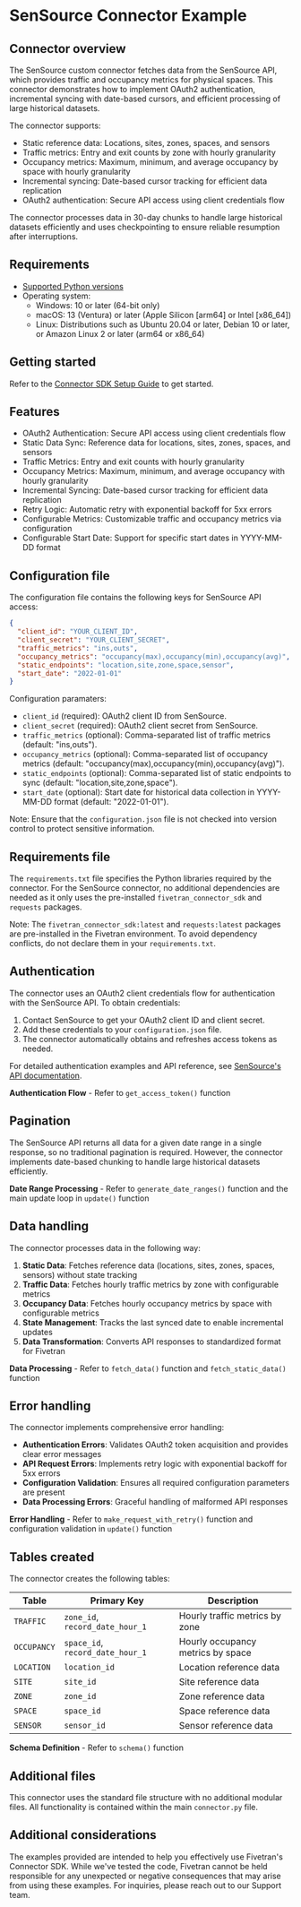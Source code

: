 # SenSource Connector Example

## Connector overview

The SenSource custom connector fetches data from the SenSource API, which provides traffic and occupancy metrics for physical spaces. This connector demonstrates how to implement OAuth2 authentication, incremental syncing with date-based cursors, and efficient processing of large historical datasets.

The connector supports:
- Static reference data: Locations, sites, zones, spaces, and sensors
- Traffic metrics: Entry and exit counts by zone with hourly granularity
- Occupancy metrics: Maximum, minimum, and average occupancy by space with hourly granularity
- Incremental syncing: Date-based cursor tracking for efficient data replication
- OAuth2 authentication: Secure API access using client credentials flow

The connector processes data in 30-day chunks to handle large historical datasets efficiently and uses checkpointing to ensure reliable resumption after interruptions.

## Requirements
- [Supported Python versions](https://github.com/fivetran/fivetran_connector_sdk/blob/main/README.md#requirements)   
- Operating system:
  - Windows: 10 or later (64-bit only)
  - macOS: 13 (Ventura) or later (Apple Silicon [arm64] or Intel [x86_64])
  - Linux: Distributions such as Ubuntu 20.04 or later, Debian 10 or later, or Amazon Linux 2 or later (arm64 or x86_64)

## Getting started
Refer to the [Connector SDK Setup Guide](https://fivetran.com/docs/connectors/connector-sdk/setup-guide) to get started.

## Features
- OAuth2 Authentication: Secure API access using client credentials flow
- Static Data Sync: Reference data for locations, sites, zones, spaces, and sensors
- Traffic Metrics: Entry and exit counts with hourly granularity
- Occupancy Metrics: Maximum, minimum, and average occupancy with hourly granularity
- Incremental Syncing: Date-based cursor tracking for efficient data replication
- Retry Logic: Automatic retry with exponential backoff for 5xx errors
- Configurable Metrics: Customizable traffic and occupancy metrics via configuration
- Configurable Start Date: Support for specific start dates in YYYY-MM-DD format

## Configuration file
The configuration file contains the following keys for SenSource API access:

```json
{
  "client_id": "YOUR_CLIENT_ID",
  "client_secret": "YOUR_CLIENT_SECRET",
  "traffic_metrics": "ins,outs",
  "occupancy_metrics": "occupancy(max),occupancy(min),occupancy(avg)",
  "static_endpoints": "location,site,zone,space,sensor",
  "start_date": "2022-01-01"
}
```

Configuration paramaters:

- `client_id` (required): OAuth2 client ID from SenSource.
- `client_secret` (required): OAuth2 client secret from SenSource.
- `traffic_metrics` (optional): Comma-separated list of traffic metrics (default: "ins,outs").
- `occupancy_metrics` (optional): Comma-separated list of occupancy metrics (default: "occupancy(max),occupancy(min),occupancy(avg)").
- `static_endpoints` (optional): Comma-separated list of static endpoints to sync (default: "location,site,zone,space").
- `start_date` (optional): Start date for historical data collection in YYYY-MM-DD format (default: "2022-01-01"). 

Note: Ensure that the `configuration.json` file is not checked into version control to protect sensitive information.

## Requirements file
The `requirements.txt` file specifies the Python libraries required by the connector. For the SenSource connector, no additional dependencies are needed as it only uses the pre-installed `fivetran_connector_sdk` and `requests` packages.

Note: The `fivetran_connector_sdk:latest` and `requests:latest` packages are pre-installed in the Fivetran environment. To avoid dependency conflicts, do not declare them in your `requirements.txt`.

## Authentication
The connector uses an OAuth2 client credentials flow for authentication with the SenSource API. To obtain credentials:

1. Contact SenSource to get your OAuth2 client ID and client secret.
2. Add these credentials to your `configuration.json` file.
3. The connector automatically obtains and refreshes access tokens as needed.

For detailed authentication examples and API reference, see [SenSource's API documentation](https://vea.sensourceinc.com/api-docs/).

**Authentication Flow** - Refer to `get_access_token()` function

## Pagination
The SenSource API returns all data for a given date range in a single response, so no traditional pagination is required. However, the connector implements date-based chunking to handle large historical datasets efficiently.

**Date Range Processing** - Refer to `generate_date_ranges()` function and the main update loop in `update()` function

## Data handling
The connector processes data in the following way:

1. **Static Data**: Fetches reference data (locations, sites, zones, spaces, sensors) without state tracking
2. **Traffic Data**: Fetches hourly traffic metrics by zone with configurable metrics
3. **Occupancy Data**: Fetches hourly occupancy metrics by space with configurable metrics
4. **State Management**: Tracks the last synced date to enable incremental updates
5. **Data Transformation**: Converts API responses to standardized format for Fivetran

**Data Processing** - Refer to `fetch_data()` function and `fetch_static_data()` function

## Error handling
The connector implements comprehensive error handling:

- **Authentication Errors**: Validates OAuth2 token acquisition and provides clear error messages
- **API Request Errors**: Implements retry logic with exponential backoff for 5xx errors
- **Configuration Validation**: Ensures all required configuration parameters are present
- **Data Processing Errors**: Graceful handling of malformed API responses

**Error Handling** - Refer to `make_request_with_retry()` function and configuration validation in `update()` function

## Tables created

The connector creates the following tables:

| Table | Primary Key | Description |
|-------|-------------|-------------|
| `TRAFFIC` | `zone_id`, `record_date_hour_1` | Hourly traffic metrics by zone |
| `OCCUPANCY` | `space_id`, `record_date_hour_1` | Hourly occupancy metrics by space |
| `LOCATION` | `location_id` | Location reference data |
| `SITE` | `site_id` | Site reference data |
| `ZONE` | `zone_id` | Zone reference data |
| `SPACE` | `space_id` | Space reference data |
| `SENSOR` | `sensor_id` | Sensor reference data |

**Schema Definition** - Refer to `schema()` function

## Additional files
This connector uses the standard file structure with no additional modular files. All functionality is contained within the main `connector.py` file.

## Additional considerations
The examples provided are intended to help you effectively use Fivetran's Connector SDK. While we've tested the code, Fivetran cannot be held responsible for any unexpected or negative consequences that may arise from using these examples. For inquiries, please reach out to our Support team. 
